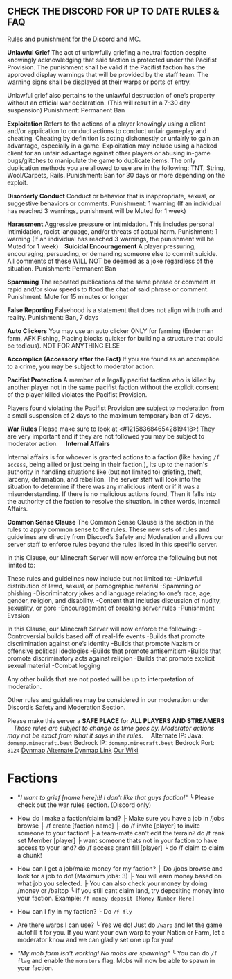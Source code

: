 ## CHECK THE DISCORD FOR UP TO DATE RULES & FAQ

Rules and punishment for the Discord and MC.

**Unlawful Grief**
The act of unlawfully griefing a neutral faction despite knowingly acknowledging that said faction is protected under the Pacifist Provision.
The punishment shall be valid if the Pacifist faction has the approved display warnings that will be provided by the staff team. The warning signs shall be displayed at their warps or ports of entry.

Unlawful grief also pertains to the unlawful destruction of one’s property without an official war declaration. (This will result in a 7-30 day suspension)
Punishment: Permanent Ban

**Exploitation**
Refers to the actions of a player knowingly using a client and/or application to conduct actions to conduct unfair gameplay and cheating.
Cheating by definition is acting dishonestly or unfairly to gain an advantage, especially in a game.
Exploitation may include using a hacked client for an unfair advantage against other players or abusing in-game bugs/glitches to manipulate the game to duplicate items. The only duplication methods you are allowed to use are in the following: TNT, String, Wool/Carpets, Rails.
Punishment: Ban for 30 days or more depending on the exploit.

**Disorderly Conduct**
Conduct or behavior that is inappropriate, sexual, or suggestive behaviors or comments.
Punishment: 1 warning
(If an individual has reached 3 warnings, punishment will be Muted for 1 week)

**Harassment**
Aggressive pressure or intimidation. This includes personal intimidation, racist language, and/or threats of actual harm.
Punishment: 1 warning
(If an individual has reached 3 warnings, the punishment will be Muted for 1 week)
⠀**Suicidal Encouragement**
A player pressuring, encouraging, persuading, or demanding someone else to commit suicide.
All comments of these WILL NOT be deemed as a joke regardless of the situation.
Punishment: Permanent Ban

**Spamming**
The repeated publications of the same phrase or comment at rapid and/or slow speeds to flood the chat of said phrase or comment.
Punishment: Mute for 15 minutes or longer

**False Reporting**
Falsehood is a statement that does not align with truth and reality.
Punishment: Ban, 7 days

**Auto Clickers**
You may use an auto clicker ONLY for farming (Enderman farm, AFK Fishing, Placing blocks quicker for building a structure that could be tedious). NOT FOR ANYTHING ELSE

**Accomplice (Accessory after the Fact)**
If you are found as an accomplice to a crime, you may be subject to moderator action.

**Pacifist Protection**
A member of a legally pacifist faction who is killed by another player not in the same pacifist faction without the explicit consent of the player killed violates the Pacifist Provision.

Players found violating the Pacifist Provision are subject to moderation from a small suspension of 2 days to the maximum temporary ban of 7 days.

**War Rules**
Please make sure to look at <#1215836846542819418>! They are very important and if they are not followed you may be subject to moderator action.
⠀
**Internal Affairs**

Internal affairs is for whoever is granted actions to a faction (like having `/f access`, being allied or just being in their faction.), Its up to the nation's authority in handling situations like (but not limited to) griefing, theft, larceny, defamation, and rebellion. The server staff will look into the situation to determine if there was any malicious intent or if it was a misunderstanding. If there is no malicious actions found, Then it falls into the authority of the faction to resolve the situation. In other words, Internal Affairs.

**Common Sense Clause**
The Common Sense Clause is the section in the rules to apply common sense to the rules. These new sets of rules and guidelines are directly from Discord’s Safety and Moderation and allows our server staff to enforce rules beyond the rules listed in this specific server.

In this Clause, our Minecraft Server will now enforce the following but not limited to:

These rules and guidelines now include but not limited to:
-Unlawful distribution of lewd, sexual, or pornographic material
-Spamming or phishing
-Discriminatory jokes and language relating to one’s race, age, gender, religion, and disability.
-Content that includes discussion of nudity, sexuality, or gore
-Encouragement of breaking server rules
-Punishment Evasion

In this Clause, our Minecraft Server will now enforce the following:
-Controversial builds based off of real-life events
-Builds that promote discrimination against one’s identity
-Builds that promote Nazism or offensive political ideologies
-Builds that promote antisemitism
-Builds that promote discriminatory acts against religion
-Builds that promote explicit sexual material
-Combat logging

Any other builds that are not posted will be up to interpretation of moderation.

Other rules and guidelines may be considered in our moderation under Discord’s Safety and Moderation Section.

Please make this server a **SAFE PLACE** for **ALL PLAYERS AND STREAMERS**
⠀
*These rules are subject to change as time goes by.*
*Moderator actions may not be exact from what it says in the rules.*
⠀
Alternate IP: 
Java: `domsmp.minecraft.best`
Bedrock IP: `domsmp.minecraft.best`
Bedrock Port: `8124`
[Dynmap](https://domsmp.211732.xyz/)
[Alternate Dynmap Link](http://66.59.211.51:8123)
[Our Wiki](https://dommc.miraheze.org/wiki/Main_Page)

# Factions
- "*I want to grief [name here]!!! I don't like that guys faction!*"
  ╰ Please check out the war rules section. (Discord only)

- How do I make a faction/claim land?
  ├ Make sure you have a job in /jobs browse
  ├ /f create [faction name]
  ├ do /f invite [player] to invite someone to your faction!
  ├ a team-mate can't edit the terrain? do /f rank set Member [player]
  ├ want someone thats not in your faction to have access to your land? do /f access grant fill [player]
  ╰ do /f claim to claim a chunk!

- How can I get a job/make money for my faction?
  ├ Do /jobs browse and look for a job to do! (Maximum jobs: 3)
  ├ You will earn money based on what job you selected.
  ├ You can also check your money by doing /money or /baltop
  ╰ If you still cant claim land, try depositing money into your faction. Example: `/f money deposit [Money Number Here]`

- How can I fly in my faction?
╰ Do `/f fly`

- Are there warps I can use?
╰ Yes we do! Just do `/warp` and let the game autofill it for you. If you want your own warp to your Nation or Farm, let a moderator know and we can gladly set one up for you!

- *"My mob farm isn't working! No mobs are spawning"*
╰ You can do `/f flag` and enable the `monsters` flag. Mobs will now be able to spawn in your faction.
